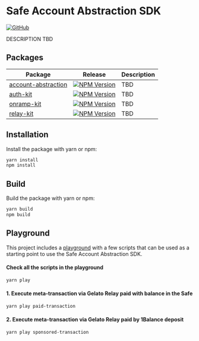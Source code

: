 # Safe Account Abstraction SDK

[![GitHub](https://img.shields.io/github/license/safe-global/account-abstraction-sdk)](https://github.com/safe-global/account-abstraction-sdk/blob/main/LICENSE.md)

DESCRIPTION TBD

## Packages

| Package | Release | Description |
| ------- | :-----: | ----------- |
| [account-abstraction](https://github.com/safe-global/account-abstraction-sdk/tree/main/packages/account-abstraction) | [![NPM Version](https://badge.fury.io/js/%40safe-global%2Fsafe-core.svg)](https://badge.fury.io/js/%40safe-global%2Faccount-abstraction) | TBD |
| [auth-kit](https://github.com/safe-global/account-abstraction-sdk/tree/main/packages/auth-kit) | [![NPM Version](https://badge.fury.io/js/%40safe-global%2Fauth-kit.svg)](https://badge.fury.io/js/%40safe-global%2Fauth-kit) | TBD |
| [onramp-kit](https://github.com/safe-global/account-abstraction-sdk/tree/main/packages/onramp-kit) | [![NPM Version](https://badge.fury.io/js/%40safe-global%2Fonramp-kit.svg)](https://badge.fury.io/js/%40safe-global%2Fonramp-kit) | TBD |
| [relay-kit](https://github.com/safe-global/account-abstraction-sdk/tree/main/packages/relay-kit) | [![NPM Version](https://badge.fury.io/js/%40safe-global%2Frelay-kit.svg)](https://badge.fury.io/js/%40safe-global%2Frelay-kit) | TBD |


## <a name="installation">Installation</a>

Install the package with yarn or npm:

```bash
yarn install
npm install
```

## <a name="build">Build</a>

Build the package with yarn or npm:

```bash
yarn build
npm build
```

## <a name="build">Playground</a>

This project includes a [playground](https://github.com/safe-global/account-abstraction-sdk/tree/main/playground) with a few scripts that can be used as a starting point to use the Safe Account Abstraction SDK.

#### Check all the scripts in the playground

```bash
yarn play
```

#### 1. Execute meta-transaction via Gelato Relay paid with balance in the Safe

```bash
yarn play paid-transaction
```

#### 2. Execute meta-transaction via Gelato Relay paid by 1Balance deposit

```bash
yarn play sponsored-transaction
```
